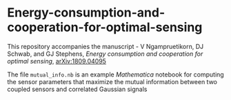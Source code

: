 # Energy-consumption-and-cooperation-for-optimal-sensing

This repository accompanies the manuscript - V Ngampruetikorn, DJ Schwab, and GJ Stephens, *Energy consumption and cooperation for optimal sensing*, [arXiv:1809.04095](https://arxiv.org/abs/1809.04095)

The file `mutual_info.nb` is an example *Mathematica* notebook for computing the sensor parameters that maximize the mutual information between two coupled sensors and correlated Gaussian signals
